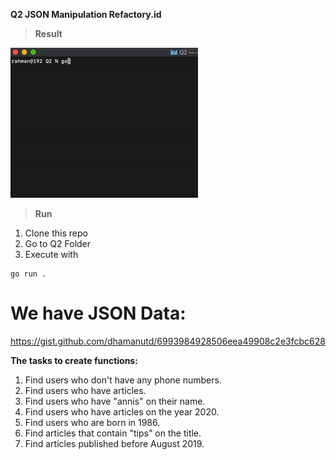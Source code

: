 **Q2 JSON Manipulation Refactory.id**

> **Result**

![Q2 Demo](Q2.gif)

> **Run**
 
1. Clone this repo
2. Go to Q2 Folder
3. Execute with

```
go run .
```

We have JSON Data:
=
https://gist.github.com/dhamanutd/6993984928506eea49908c2e3fcbc628

**The tasks to create functions:**
1. Find users who don't have any phone numbers. 
2. Find users who have articles. 
3. Find users who have "annis" on their name. 
4. Find users who have articles on the year 2020. 
5. Find users who are born in 1986. 
6. Find articles that contain "tips" on the title. 
7. Find articles published before August 2019.



